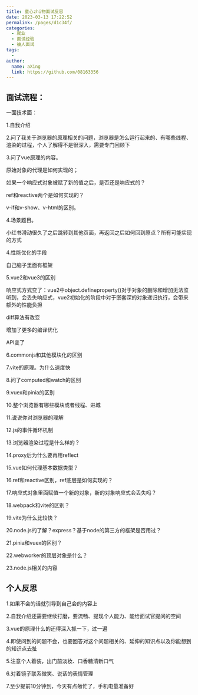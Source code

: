 ```yaml
---
title: 童心zhi物面试反思
date: 2023-03-13 17:22:52
permalink: /pages/d1c34f/
categories:
  - 就业
  - 面试经验
  - 被人面试
tags:
  - 
author: 
  name: aXing
  link: https://github.com/08163356
---
```

## 面试流程：

一面技术面：

1.自我介绍

2.问了我关于浏览器的原理相关的问题，浏览器是怎么运行起来的、有哪些线程、渲染的过程，个人了解得不是很深入，需要专门回顾下

3.问了vue原理的内容。

原始对象的代理是如何实现的；

如果一个响应式对象被赋了新的值之后，是否还是响应式的？

ref和reactive两个是如何实现的？

v-if和v-show、v-html的区别。

4.场景题目。

小红书滑动很久了之后跳转到其他页面，再返回之后如何回到原点？所有可能实现的方式

4.性能优化的手段

自己脑子里面有框架

5.vue2和vue3的区别

响应式方式变了：vue2中object.defineproperty()对于对象的删除和增加无法监听到，会丢失响应式，vue2初始化的阶段中对于嵌套深的对象递归执行，会带来额外的性能负担

diff算法有改变

增加了更多的编译优化

API变了

6.commonjs和其他模块化的区别



7.vite的原理。为什么速度快

8.问了computed和watch的区别

9.vuex和pinia的区别

10.整个浏览器有哪些模块或者线程、进城

11.说说你对浏览器的理解

12.js的事件循环机制

13.浏览器渲染过程是什么样的？

14.proxy后为什么要再用reflect

15.vue如何代理基本数据类型？

16.ref和reactive区别，ref底层是如何实现的？

17.响应式对象里面赋值一个新的对象，新的对象响应式会丢失吗？

18.webpack和vite的区别？

19.vite为什么比较快？

20.node.js的了解？express？基于node的第三方的框架是否用过？

21.pinia和vuex的区别？

22.webworker的顶层对象是什么？

23.node.js相关的内容

## 个人反思

1.如果不会的话就引导到自己会的内容上

2.自我介绍还需要继续打磨，要流畅、提现个人能力、能给面试官提问的空间

3.vue的原理什么的还得深入抓一下，过一遍

4.即使问到的问题不会，也要回答对这个问题相关的、延伸的知识点以及你能想到的知识点去扯

5.注意个人着装，出门前淡妆、口香糖清新口气

6.对着镜子联系微笑、说话的表情管理

7.至少提前10分钟到，今天有点匆忙了，手机电量准备好



